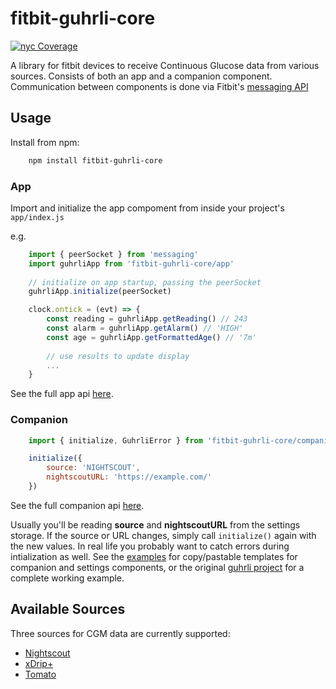 # fitbit-guhrli-core
[![nyc Coverage](https://img.shields.io/nycrc/oswalde-p/fitbit-guhrli-core?config=.nycrc&preferredThreshold=lines)](.nycrc)


A library for fitbit devices to receive Continuous Glucose data from various
sources. Consists of both an app and a companion component. Communication
between components is done via Fitbit's [messaging API](https://dev.fitbit.com/build/guides/communications/messaging/)

## Usage

Install from npm:
```bash
    npm install fitbit-guhrli-core
```

### App

Import and initialize the app compoment from inside your project's `app/index.js`

e.g.
```js
    import { peerSocket } from 'messaging'
    import guhrliApp from 'fitbit-guhrli-core/app'
    
    // initialize on app startup, passing the peerSocket
    guhrliApp.initialize(peerSocket)

    clock.ontick = (evt) => {
        const reading = guhrliApp.getReading() // 243
        const alarm = guhrliApp.getAlarm() // 'HIGH'
        const age = guhrliApp.getFormattedAge() // '7m'
        
        // use results to update display
        ...
    }
```

See the full app api [here](app/README.md).

### Companion

```js
    import { initialize, GuhrliError } from 'fitbit-guhrli-core/companion'

    initialize({
        source: 'NIGHTSCOUT',
        nightscoutURL: 'https://example.com/'
    })
```

See the full companion api [here](companion/README.md).


Usually you'll be reading **source** and **nightscoutURL** from the settings
storage. If the source or URL changes, simply call `initialize()` again with the
new values. In real life you probably want to catch errors during intialization
as well. See the [examples](examples) for copy/pastable templates for companion
and settings components, or the original [guhrli project](https://github.com/oswalde-p/guhrli) for a complete working example.

## Available Sources

Three sources for CGM data are currently supported:
* [Nightscout](https://nightscout.github.io)
* [xDrip+](https://github.com/NightscoutFoundation/xDrip)
* [Tomato](http://tomato.cool)

